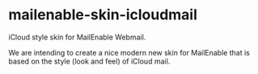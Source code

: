 # mailenable-skin-icloudmail
iCloud style skin for MailEnable Webmail.

We are intending to create a nice modern new skin for MailEnable that is based on the style (look and feel) of iCloud mail.
